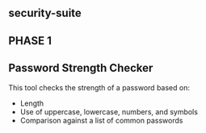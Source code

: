 ## security-suite

## PHASE 1
## Password Strength Checker

This tool checks the strength of a password based on:
- Length
- Use of uppercase, lowercase, numbers, and symbols
- Comparison against a list of common passwords
